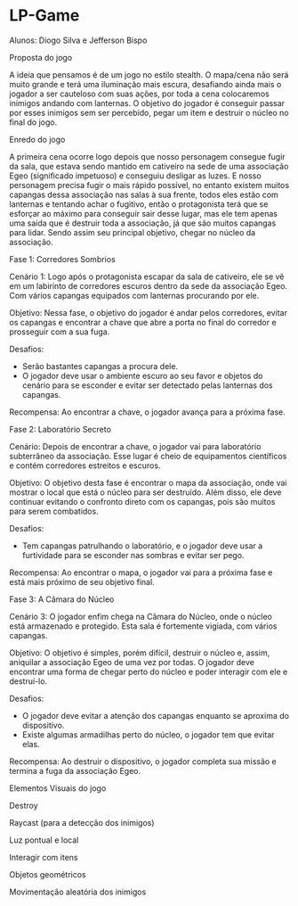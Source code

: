 # LP-Game

Alunos: Diogo Silva e Jefferson Bispo

Proposta do jogo

A ideia que pensamos é de um jogo no estilo stealth. O mapa/cena não será muito grande e terá uma iluminação mais escura, desafiando ainda mais o jogador a ser cauteloso com suas ações, por toda a cena colocaremos inimigos andando com lanternas. O objetivo do jogador é conseguir passar por esses inimigos sem ser percebido, pegar um item e destruir o núcleo no final do jogo.




Enredo do jogo

A primeira cena ocorre logo depois que nosso personagem consegue fugir da sala, que estava sendo mantido em cativeiro na sede de uma associação Egeo (significado impetuoso) e conseguiu desligar as luzes. E nosso personagem precisa fugir o mais rápido possível, no entanto existem muitos capangas dessa associação nas salas à sua frente, todos eles estão com lanternas e tentando achar o fugitivo, então o protagonista terá que se esforçar ao máximo para conseguir sair desse lugar, mas ele tem apenas uma saída que é destruir toda a associação, já que são muitos capangas para lidar. Sendo assim seu principal objetivo, chegar no núcleo da associação.





Fase 1: Corredores Sombrios

Cenário 1: Logo após o protagonista escapar da sala de cativeiro, ele se vê em um labirinto de corredores escuros dentro da sede da associação Egeo. Com vários capangas equipados com lanternas procurando por ele.

Objetivo: Nessa fase, o objetivo do jogador é andar pelos corredores, evitar os capangas e encontrar a chave que abre a porta no final do corredor e prosseguir com a sua fuga.

Desafios:
- Serão bastantes capangas a procura dele.
- O jogador deve usar o ambiente escuro ao seu favor e objetos do cenário para se esconder e evitar ser detectado pelas lanternas dos capangas.

Recompensa: Ao encontrar a chave, o jogador avança para a próxima fase.




Fase 2: Laboratório Secreto

Cenário: Depois de encontrar a chave, o jogador vai para laboratório subterrâneo da associação. Esse lugar é cheio de equipamentos científicos e contém corredores estreitos e escuros.

Objetivo: O objetivo desta fase é encontrar o mapa da associação, onde vai mostrar o local que está o núcleo para ser destruído. Além disso, ele deve continuar evitando o confronto direto com os capangas, pois são muitos para serem combatidos.

Desafios:
- Tem capangas patrulhando o laboratório, e o jogador deve usar a furtividade para se esconder nas sombras e evitar ser pego.

Recompensa: Ao encontrar o mapa, o jogador vai para a próxima fase e está mais próximo de seu objetivo final.




Fase 3: A Câmara do Núcleo

Cenário 3: O jogador enfim chega na Câmara do Núcleo, onde o núcleo está armazenado e protegido. Esta sala é fortemente vigiada, com vários capangas.

Objetivo: O objetivo é simples, porém difícil, destruir o núcleo e, assim, aniquilar a associação Egeo de uma vez por todas. O jogador deve encontrar uma forma de chegar perto do núcleo e poder interagir com ele e destruí-lo.

Desafios:
- O jogador deve evitar a atenção dos capangas enquanto se aproxima do dispositivo.
- Existe algumas armadilhas perto do núcleo, o jogador tem que evitar elas.

Recompensa: Ao destruir o dispositivo, o jogador completa sua missão e termina a fuga da associação Egeo.





Elementos Visuais do jogo

Destroy

Raycast (para a detecção dos inimigos)

Luz pontual e local

Interagir com itens

Objetos geométricos

Movimentação aleatória dos inimigos
